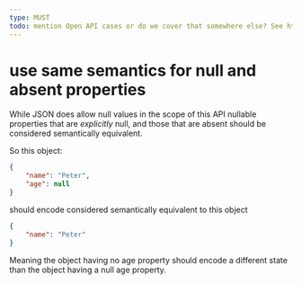 ```yaml
---
type: MUST
todo: mention Open API cases or do we cover that somewhere else? See https://opensource.zalando.com/restful-api-guidelines/#123
---
```


# use same semantics for null and absent properties

While JSON does allow null values in the scope of this API nullable properties that are *explicitly* null, and those that
are absent should be considered semantically equivalent.

So this object:

````json
{
    "name": "Peter",
    "age": null
}
````

should encode considered semantically equivalent to this object

````json
{
    "name": "Peter"
}
````

Meaning the object having no age property should encode a different state than the object having a null age property.
